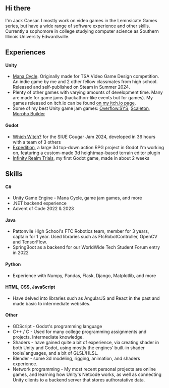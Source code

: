 ## Hi there

I'm Jack Caesar. I mostly work on video games in the Lemnsicate Games series, but have a wide range of software experience and other skills.
Currently a sophomore in college studying computer science as Southern Illinois University Edwardsville.

## Experiences
#### Unity
-  [Mana Cycle](https://store.steampowered.com/app/2864390/Mana_Cycle/). Originally made for TSA Video Game Design competition. An indie game by me and 2 other fellow classmates from high school. Released and self-published on Steam in Summer 2024.
-  Plenty of other games with varying amounts of development time. Many are made for game jams (hackathon-like events but for games). My games released on itch.io can be found [on my itch.io page](https://jackachulian.itch.io).
-  Some of my best Unity game jam games: [Overflow.SYS](https://jackachulian.itch.io/overflow), [Scaleton](https://jackachulian.itch.io/scaleton), [Morpho Builder](https://infinityjka.itch.io/gmtk2024)
#### Godot
- [Which Witch?](https://github.com/jackachulian/CougarJams2024) for the SIUE Cougar Jam 2024, developed in 36 hours with a team of 3 others
- [Expedition](https://github.com/jackachulian/Infinity-Realm-Expedition), a large 3d top-down action RPG project in Godot I'm working on, featuring a custom-made 3d heightmap-based terrain editor plugin
- [Infinity Realm Trials](https://jackachulian.itch.io/infinity-realm-trials), my first Godot game, made in about 2 weeks

## Skills
#### C#
- Unity Game Engine - Mana Cycle, game jam games, and more
- .NET backend experience
- Advent of Code 2022 & 2023
#### Java
- Pattonvile High School's FTC Robotics team, member for 3 years, captain for 1 year. Used libraries such as FtcRobotController, OpenCV and TensorFlow.
- SpringBoot as a backend for our WorldWide Tech Student Forum entry in 2022
#### Python
- Experience with Numpy, Pandas, Flask, Django, Matplotlib, and more
#### HTML, CSS, JavaScript
- Have delved into libraries such as AngularJS and React in the past and made basic to intermediate websites.
#### Other
- GDScript - Godot's programming language
- C++ / C - Used for many college programming assignments and projects. Intermediate knowledge.
- Shaders - have gained quite a bit of experience, via creating shader in both Unity and Godot, using mostly the engines' built-in shader tools/languages, and a bit of GLSL/HLSL.
- Blender - some 3d modeling, rigging, animation, and shaders experience.
- Network programming - My most recent personal projects are online games, and learning how Unity's Netcode works, as well as connecting Unity clients to a backend server that stores authoratative data.

